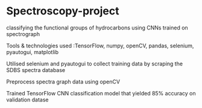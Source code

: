 # Spectroscopy-project
classifying the functional groups of hydrocarbons using CNNs trained on spectrograph


Tools & technologies used :TensorFlow, numpy, openCV, pandas, selenium, pyautogui, matplotlib

Utilised selenium and pyautogui to collect training data by scraping the SDBS spectra database

Preprocess spectra graph data using openCV

Trained TensorFlow CNN classification model that yielded 85% accuracy on validation datase
